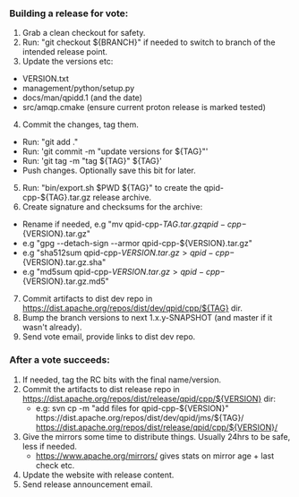 ### Building a release for vote:

1. Grab a clean checkout for safety.
2. Run: "git checkout ${BRANCH}" if needed to switch to branch of the intended release point.
3. Update the versions etc:
  - VERSION.txt
  - management/python/setup.py
  - docs/man/qpidd.1 (and the date)
  - src/amqp.cmake (ensure current proton release is marked tested)
4. Commit the changes, tag them.
  - Run: "git add ."
  - Run: 'git commit -m "update versions for ${TAG}"'
  - Run: 'git tag -m "tag ${TAG}" ${TAG}'
  - Push changes. Optionally save this bit for later.
5. Run: "bin/export.sh $PWD ${TAG}" to create the qpid-cpp-${TAG}.tar.gz release archive.
6. Create signature and checksums for the archive:
  - Rename if needed, e.g "mv qpid-cpp-${TAG}.tar.gz qpid-cpp-${VERSION}.tar.gz"
  - e.g "gpg --detach-sign --armor qpid-cpp-${VERSION}.tar.gz"
  - e.g "sha512sum qpid-cpp-${VERSION}.tar.gz > qpid-cpp-${VERSION}.tar.gz.sha"
  - e.g "md5sum qpid-cpp-${VERSION}.tar.gz > qpid-cpp-${VERSION}.tar.gz.md5"
7. Commit artifacts to dist dev repo in https://dist.apache.org/repos/dist/dev/qpid/cpp/${TAG} dir.
8. Bump the branch versions to next 1.x.y-SNAPSHOT (and master if it wasn't already).
9. Send vote email, provide links to dist dev repo.

### After a vote succeeds:

1. If needed, tag the RC bits with the final name/version.
2. Commit the artifacts to dist release repo in https://dist.apache.org/repos/dist/release/qpid/cpp/${VERSION} dir:
   - e.g: svn cp -m "add files for qpid-cpp-${VERSION}" https://dist.apache.org/repos/dist/dev/qpid/jms/${TAG}/ https://dist.apache.org/repos/dist/release/qpid/cpp/${VERSION}/
3. Give the mirrors some time to distribute things. Usually 24hrs to be safe, less if needed.
   - https://www.apache.org/mirrors/ gives stats on mirror age + last check etc.
4. Update the website with release content.
5. Send release announcement email.
